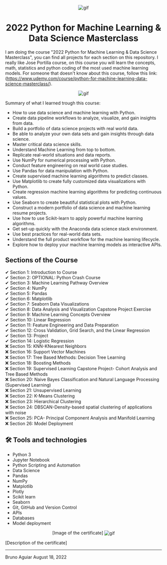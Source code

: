 <p align="center">
<img width="" src="https://c.tenor.com/IVCnKbtTeRQAAAAC/programming-computer.gif" align="center" alt="gif" />
<h1 align="center">2022 Python for Machine Learning & Data Science Masterclass 

</h1>
</p>


I am doing the course "2022 Python for Machine Learning & Data Science Masterclass", you can find all projects for each section on this repository.
I really like Jose Portilla course, on this course you will learn the concepts, math, statistics and python coding of the most used machine learning models.
For someone that doesn't know about this course, follow this link:
(https://www.udemy.com/course/python-for-machine-learning-data-science-masterclass/).

<p align="center">
<img width="" src="https://gigacourse.com/wp-content/uploads/2021/08/321545555.jpg" align="center" alt="gif" />
</p>

Summary of what I learned trough this course:
- How to use data science and machine learning with Python.
- Create data pipeline workflows to analyze, visualize, and gain insights from data.
- Build a portfolio of data science projects with real world data.
- Be able to analyze your own data sets and gain insights through data science.
- Master critical data science skills.
- Understand Machine Learning from top to bottom.
- Replicate real-world situations and data reports.
- Use NumPy for numerical processing with Python.
- Conduct feature engineering on real world case studies.
- Use Pandas for data manipulation with Python.
- Create supervised machine learning algorithms to predict classes.
- Use Matplotlib to create fully customized data visualizations with Python.
- Create regression machine learning algorithms for predicting continuous values.
- Use Seaborn to create beautiful statistical plots with Python.
- Construct a modern portfolio of data science and machine learning resume projects.
- Use how to use Scikit-learn to apply powerful machine learning algorithms.
- Get set-up quickly with the Anaconda data science stack environment.
- Use best practices for real-world data sets.
- Understand the full product workflow for the machine learning lifecycle.
- Explore how to deploy your machine learning models as interactive APIs.

## Sections of the Course

✔ Section 1: Introduction to Course<br>
✔ Section 2: OPTIONAL: Python Crash Course<br>
✔ Section 3: Machine Learning Pathway Overview<br>
✔ Section 4: NumPy<br>
✔ Section 5: Pandas<br>
✔ Section 6: Matplotlib<br>
✔ Section 7: Seaborn Data Visualizations<br>
✔ Section 8: Data Analysis and Visualization Capstone Project Exercise<br>
✔ Section 9: Machine Learning Concepts Overview<br>
✔ Section 10: Linear Regression<br>
✔ Section 11: Feature Engineering and Data Preparation<br>
✔ Section 12: Cross Validation, Grid Search, and the Linear Regression<br>
✔ Section 13: Project<br>
✔ Section 14: Logistic Regression<br>
❌ Section 15: KNN-KNearest Neighbors<br>
❌ Section 16: Support Vector Machines<br>
❌ Section 17: Tree Based Methods: Decision Tree Learning<br>
❌ Section 18: Boosting Methods<br>
❌ Section 19: Supervised Learning Capstone Project- Cohort Analysis and Tree Based Methods<br>
❌ Section 20: Naive Bayes Classification and Natural Language Processing (Supervised Learning)<br>
❌ Section 21: Unsupervised Learning<br>
❌ Section 22: K-Means Clustering<br>
❌ Section 23: Hierarchical Clustering<br>
❌ Section 24: DBSCAN-Density-based spatial clustering of applications with noise<br>
❌ Section 25: PCA- Principal Component Analysis and Manifold Learning<br>
❌ Section 26: Model Deployment<br>

## 🛠 Tools and technologies

- Python 3
- Jupyter Notebook
- Python Scripting and Automation
- Data Science
- Pandas
- NumPy
- Matplotlib
- Plotly
- Scikit learn
- Seaborn
- Git, GitHub and Version Control
- APIs
- Databases
- Model deployment


<p align="center">
[Image of the certificate]
<img width="" src="" align="center" alt="gif" />
</p>

[Description of the certificate]

<hr>

Bruno Aguiar August 18, 2022
